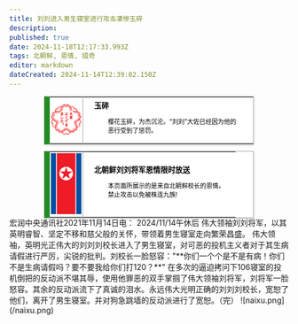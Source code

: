 ```yaml
---
title: 刘刘进入男生寝室进行攻击凄惨玉碎
description: 
published: true
date: 2024-11-18T12:17:33.993Z
tags: 北朝鲜, 恩情, 猎奇
editor: markdown
dateCreated: 2024-11-14T12:39:02.150Z
---
```


<style>
  /* 默认浅色模式样式 */
  .custom-table {
    font-size: 95%;
    width: 75%;
    margin: 0 auto -2px auto;
    box-shadow: 0 1px 2px 0 rgba(0,0,0,.14), 0 1px 5px 0 rgba(0,0,0,.12), 0 2px 1px -2px rgba(0,0,0,.2);
    border: 1px #AAA solid;
    border-left: 10px solid #228b22;
    border-collapse: collapse;
    background-color: white;
    color: black;
  }

  /* 深色模式样式 */
  @media (prefers-color-scheme: dark) {
    .custom-table {
      background-color: black;
      color: white;
      border-left: 10px solid #1E90FF;
    }
  }
</style>

<table class="custom-table">
  <tr>
    <td style="width: 55px; padding: 2px; text-align: center; border-right:1px solid #AAA;">
      <img src="/玉碎.png" alt="玉碎.png" />
    </td>
    <td style="padding: 5px 20px;">
      <b>玉碎</b>
      <div style="font-size: smaller; margin: 2px 0px 2px 25px;">
        <p>樱花玉碎，为杰沉沦。“刘刘”大佐已经因为他的恶行受到了惩罚。</p>
      </div>
    </td>
  </tr>
</table>
<style>
  /* 默认浅色模式样式 */
  .custom-table {
    font-size: 95%;
    width: 75%;
    margin: 0 auto -2px auto;
    box-shadow: 0 1px 2px 0 rgba(0,0,0,.14), 0 1px 5px 0 rgba(0,0,0,.12), 0 2px 1px -2px rgba(0,0,0,.2);
    border: 1px #AAA solid;
    border-left: 10px solid #228b22;
    border-collapse: collapse;
    background-color: white;
    color: black;
  }

  /* 深色模式样式 */
  @media (prefers-color-scheme: dark) {
    .custom-table {
      background-color: black;
      color: white;
      border-left: 10px solid #1E90FF;
    }
  }
</style>

<table class="custom-table">
  <tr>
    <td style="width: 55px; padding: 2px; text-align: center; border-right:1px solid #AAA;">
      <img src="/nkflag.png" alt="nkflag.png" />
    </td>
    <td style="padding: 5px 20px;">
      <b>北朝鲜刘刘将军恩情限时放送</b>
      <div style="font-size: smaller; margin: 2px 0px 2px 25px;">
        <p>本页面所展示的是来自北朝鲜校长的恩情。<br>禁止攻击以免被株连九族!</p>
      </div>
    </td>
  </tr>
</table>
宏润中央通讯社2021年11月14日电：
2024/11/14午休后
伟大领袖刘刘将军，以其英明睿智、坚定不移和慈父般的关怀，带领着男生寝室走向繁荣昌盛。
伟大领袖，英明光正伟大的刘刘刘校长进入了男生寝室，对可恶的投机主义者对于其生病请假进行严厉，尖锐的批判。刘校长一脸怒容："**你们一个个是不是有病！你们不是生病请假吗？要不要我给你们打120？**"
在多次的逼迫拷问下106寝室的投机倒把的反动派不堪其辱，使用他罪恶的双手掌掴了伟大领袖刘将军，刘将军一脸怒容。其余的反动派流下了真诚的泪水。永远伟大光明正确的刘刘刘校长，宽恕了他们，离开了男生寝室。并对狗急跳墙的反动派进行了宽恕。（完）
![naixu.png](/naixu.png)


